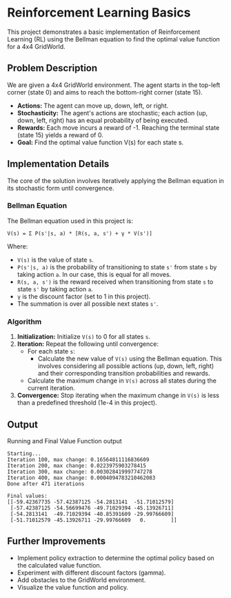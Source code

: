 # Reinforcement Learning Basics

This project demonstrates a basic implementation of Reinforcement Learning (RL) using the Bellman equation to find the optimal value function for a 4x4 GridWorld.

## Problem Description

We are given a 4x4 GridWorld environment.  The agent starts in the top-left corner (state 0) and aims to reach the bottom-right corner (state 15).

*   **Actions:** The agent can move up, down, left, or right.
*   **Stochasticity:** The agent's actions are stochastic; each action (up, down, left, right) has an equal probability of being executed.
*   **Rewards:** Each move incurs a reward of -1. Reaching the terminal state (state 15) yields a reward of 0.
*   **Goal:**  Find the optimal value function V(s) for each state s.

## Implementation Details

The core of the solution involves iteratively applying the Bellman equation in its stochastic form until convergence.

### Bellman Equation

The Bellman equation used in this project is:

```
V(s) = Σ P(s'|s, a) * [R(s, a, s') + γ * V(s')]
```

Where:

*   `V(s)` is the value of state `s`.
*   `P(s'|s, a)` is the probability of transitioning to state `s'` from state `s` by taking action `a`.  In our case, this is equal for all moves.
*   `R(s, a, s')` is the reward received when transitioning from state `s` to state `s'` by taking action `a`.
*   `γ` is the discount factor (set to 1 in this project).
*   The summation is over all possible next states `s'`.

### Algorithm

1.  **Initialization:** Initialize `V(s)` to 0 for all states `s`.
2.  **Iteration:** Repeat the following until convergence:
    *   For each state `s`:
        *   Calculate the new value of `V(s)` using the Bellman equation.  This involves considering all possible actions (up, down, left, right) and their corresponding transition probabilities and rewards.
    *   Calculate the maximum change in `V(s)` across all states during the current iteration.
3.  **Convergence:** Stop iterating when the maximum change in `V(s)` is less than a predefined threshold (1e-4 in this project).

## Output

Running and Final Value Function output

```
Starting...
Iteration 100, max change: 0.16564811116836609
Iteration 200, max change: 0.0223975903278415
Iteration 300, max change: 0.003028419997747278
Iteration 400, max change: 0.0004094783210462083
Done after 471 iterations

Final values:
[[-59.42367735 -57.42387125 -54.2813141  -51.71012579]
 [-57.42387125 -54.56699476 -49.71029394 -45.13926711]
 [-54.2813141  -49.71029394 -40.85391609 -29.99766609]
 [-51.71012579 -45.13926711 -29.99766609   0.        ]]
```


## Further Improvements

*   Implement policy extraction to determine the optimal policy based on the calculated value function.
*   Experiment with different discount factors (gamma).
*   Add obstacles to the GridWorld environment.
*   Visualize the value function and policy.